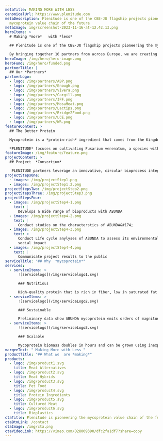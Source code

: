 ```yaml
---
metaTitle: MAKING MORE WITH LESS
canonicalUrl: https://www.plenitude.com
metaDescription: Plenitude is one of the CBE-JU flagship projects pioneering the
  mycoprotein value chain of the future
metaImage: img/screenshot-2023-11-16-at-12.42.13.png
heroItems: >
  # Making *more*   with *less*

  ## Plenitude is one of the CBE-JU flagship projects pioneering the mycoprotein value chain of the future

  By bringing together 10 partners from across Europe, we are creating ultra-sustainable foods and bio-based products using an innovative, minimal-waste fermentation process.
heroImage: /img/hero/hero-image.png
heroFund: /img/hero/funded.png
partnerTitle: |
  ## Our *Partners*
partnerLogo:
  - logo: /img/partners/ABP.png
  - logo: /img/partners/Enough.png
  - logo: /img/partners/Vivera.png
  - logo: /img/partners/Cargill.png
  - logo: /img/partners/IFF.png
  - logo: /img/partners/MosaMeat.png
  - logo: /img/partners/Lactips.png
  - logo: /img/partners/Bridge2Food.png
  - logo: /img/partners/LCE.png
  - logo: /img/partners/WR.png
featureContent: >
  ## The Better Protein

  Mycoprotein is a *protein-rich* ingredient that comes from the Kingdom of Fungi—a hidden world of *microorganisms* with millions of species covering every surface of the planet. While some grow to form the fruiting bodies we know as mushrooms, others have different superpowers.

  *PLENITUDE* focuses on cultivating Fusarium venenatum, a species with impressive nutritional, flavor, and texture profiles that can easily be used in place of animal proteins to support more *sustainable* and *healthier* diets.
featureImage: /img/feature/feature.png
projectContent: >
  ## Project  *Consortium*

   PLENITUDE partners leverage an innovative, circular bioprocess integrating the production of biofuel and mycoprotein. The result is ABUNDA, an ingredient used to produce high quality foods and bio-based products that set new standards for both sustainability and scalability.-
projectStepsOne:
  - images: /img/projectStep1.png
  - images: /img/projectStep1.2.png
projectStepsTwo: /img/projectStep2.png
projectStepsThree: /img/projectStep3.png
projectStepsFour:
  - images: /img/projectStep4-1.png
    text: |
      Develops a Wide range of bioproducts with ABUNDA
  - images: /img/projectStep4-2.png
    text: |
      Condact studies on the characterstics of ABUNDA&#174;
  - images: /img/projectStep4-3.png
    text: >
      Conduct Life cycle anylyses of ABUNDA to assess its environmental and
      social impact
  - images: /img/projectStep4-4.png
    text: |
      Communicate project results to the public
serviceTitle: "## Why  *mycoprotein*"
services:
  - serviceItems: >
      ![servicelogo](/img/servicelogo1.svg)

      ### Nutritious

      High-quality protein that is rich in fiber, low in saturated fat and salt, and contains no cholesterol. It is also a good source of vitamins and minerals, including iron, calcium, and vitamin B12.
  - serviceItems: >
      ![servicelogo](/img/serviceLogo2.svg)

      ### Sustainable

      Preliminary data show ABUNDA mycoprotein emits orders of magnitude lower levels of greenhouse gas emissions and uses significantly less land and water than is needed to produce animal proteins.
  - serviceItems: >
      ![servicelogo](/img/serviceLogo3.svg)

      ### Scalable

      Mycoprotein biomass doubles in hours and can be grown using inexpensive inputs and widely available infrastructure. At scale, one cow’s worth of protein can be produced in just minutes.
marqeeText: " Making More with Less "
productTitle: "## What we  are *making*"
products:
  - logo: /img/product1.svg
    title: Meat Alternatives
  - logo: /img/product2.svg
    title: Meat Hybrids
  - logo: /img/product3.svg
    title: Pet Food
  - logo: /img/product4.svg
    title: Protein Ingredients
  - logo: /img/product5.svg
    title: Cultured Meat
  - logo: /img/product6.svg
    title: Bioplastics
ctaTitle: Plenitude is pioneering the mycoprotein value chain of the future
ctaBtnLink: /contact
ctaImage: /img/cta.png
ctaVideoLink: https://vimeo.com/828009390/dfc2fa1df7?share=copy
---
```

